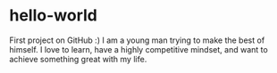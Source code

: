# hello-world
First project on GitHub :)
I am a young man trying to make the best of himself.
I love to learn, have a highly competitive mindset, and want to achieve something great with my life.
